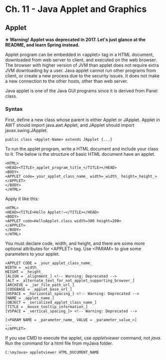 # Ch. 11 - Java Applet and Graphics
## Applet
**※ Warning! Applet was deprecated in 2017. Let's just glance at the README, and learn Spring instead.**

Applet program can be embedded in \<applet\> tag in a HTML document, downloaded from web server to client,
and executed on the web browser. The browser with higher version of JVM than applet does not require extra JVM downloading by a user.
Java applet cannot run other programs from client, or create a new process due to the security issues.
It does not make a new connection to the other hosts, other than web server.
  
Java applet is one of the Java GUI programs since it is derived from Panel class.

### Syntax
First, define a new class whose parent is either Applet or JApplet. Applet in AWT should import java.awt.Applet, and JApplet should import javax.swing.JApplet.

    public class <Applet-Name> extends JApplet {...}
  
To run the applet program, write a HTML document and include your class to it. The below is the structure of basic HTML document have an applet.

    <HTML>
    <HEAD><TITLE>_applet_program_title_</TITLE></HEAD>
    <BODY>
    <APPLET code=_your_applet_class_name_ width=_width_ height=_height_>
    </APPLET>
    </BODY>
    </HTML>
    
Apply it like this:

    <HTML>
    <HEAD><TITLE>Hello Applet!~</TITLE></HEAD>
    <BODY>
    <APPLET code=HelloApplet.class width=300 height=200>
    </APPLET>
    </BODY>
    </HTML>
    
You must declare code, width, and height, and there are some more optional attributes for \<APPLET\> tag. Use \<PARAM\> to give some parameters to your applet.

    <APPLET CODE = _your_applet_class_name_
    WIDTH = _width_
    HEIGHT = _height_
    [ALIGN = _alignment_] <!-- Warning: Deprecated -->
    [ALT = _alternate_text_for_not_applet_supporting_browser_]
    [ARCHIVE = _jar_file_path_url_]
    [CODEBASE = _applet_base_url_]
    [HSPACE = _horizontal_spacing_] <!-- Warning: Deprecated -->
    [NAME = _applet_name_]
    [OBJECT = _serialized_applet_class_name_]
    [TITLE = _mouse_tooltip_information_]
    [VSPACE = _vertical_spacing_]> <!-- Warning: Deprecated -->
    
    [<PARAM NAME = _parameter_name_ VALUE = _parameter_value_>]
    ...
    </APPLET>
    
If you use CMD to execute the applet, use *appletviewer* command, not *java*. Run the command for a html file from myJava folder.

    C:\myJava> appletviewer HTML_DOCUMENT_NAME
    
